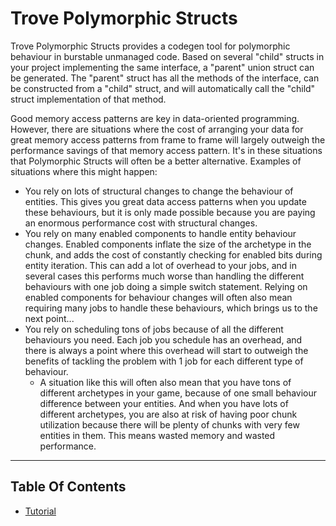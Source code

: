 
# Trove Polymorphic Structs

Trove Polymorphic Structs provides a codegen tool for polymorphic behaviour in burstable unmanaged code. Based on several "child" structs in your project implementing the same interface, a "parent" union struct can be generated. The "parent" struct has all the methods of the interface, can be constructed from a "child" struct, and will automatically call the "child" struct implementation of that method.

Good memory access patterns are key in data-oriented programming. However, there are situations where the cost of arranging your data for great memory access patterns from frame to frame will largely outweigh the performance savings of that memory access pattern. It's in these situations that Polymorphic Structs will often be a better alternative. Examples of situations where this might happen:
* You rely on lots of structural changes to change the behaviour of entities. This gives you great data access patterns when you update these behaviours, but it is only made possible because you are paying an enormous performance cost with structural changes.
* You rely on many enabled components to handle entity behaviour changes. Enabled components inflate the size of the archetype in the chunk, and adds the cost of constantly checking for enabled bits during entity iteration. This can add a lot of overhead to your jobs, and in several cases this performs much worse than handling the different behaviours with one job doing a simple switch statement. Relying on enabled components for behaviour changes will often also mean requiring many jobs to handle these behaviours, which brings us to the next point...
* You rely on scheduling tons of jobs because of all the different behaviours you need. Each job you schedule has an overhead, and there is always a point where this overhead will start to outweigh the benefits of tackling the problem with 1 job for each different type of behaviour. 
    * A situation like this will often also mean that you have tons of different archetypes in your game, because of one small behaviour difference between your entities. And when you have lots of different archetypes, you are also at risk of having poor chunk utilization because there will be plenty of chunks with very few entities in them. This means wasted memory and wasted performance.

---------------------------------------------------

## Table Of Contents

* [Tutorial](./tutorial.md)

